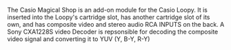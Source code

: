 The Casio Magical Shop is an add-on module for the Casio Loopy. It is inserted into the Loopy's cartridge slot, has another cartridge slot of its own, and has composite video and stereo audio RCA INPUTS on the back. A Sony CXA1228S video Decoder is repsonsible for decoding the composite video signal and converting it to YUV (Y, B-Y, R-Y)
